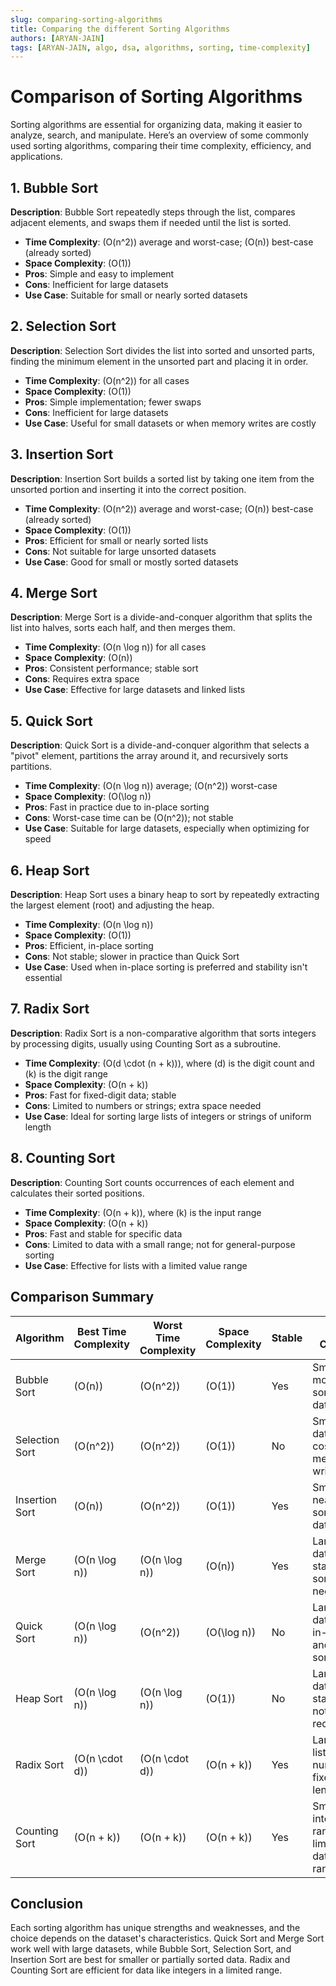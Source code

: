 ```yaml
---
slug: comparing-sorting-algorithms
title: Comparing the different Sorting Algorithms
authors: [ARYAN-JAIN]
tags: [ARYAN-JAIN, algo, dsa, algorithms, sorting, time-complexity]
---
```


# Comparison of Sorting Algorithms

Sorting algorithms are essential for organizing data, making it easier to analyze, search, and manipulate. Here’s an overview of some commonly used sorting algorithms, comparing their time complexity, efficiency, and applications.

## 1. Bubble Sort
**Description**: Bubble Sort repeatedly steps through the list, compares adjacent elements, and swaps them if needed until the list is sorted.

- **Time Complexity**: \(O(n^2)\) average and worst-case; \(O(n)\) best-case (already sorted)
- **Space Complexity**: \(O(1)\)
- **Pros**: Simple and easy to implement
- **Cons**: Inefficient for large datasets
- **Use Case**: Suitable for small or nearly sorted datasets

## 2. Selection Sort
**Description**: Selection Sort divides the list into sorted and unsorted parts, finding the minimum element in the unsorted part and placing it in order.

- **Time Complexity**: \(O(n^2)\) for all cases
- **Space Complexity**: \(O(1)\)
- **Pros**: Simple implementation; fewer swaps
- **Cons**: Inefficient for large datasets
- **Use Case**: Useful for small datasets or when memory writes are costly

## 3. Insertion Sort
**Description**: Insertion Sort builds a sorted list by taking one item from the unsorted portion and inserting it into the correct position.

- **Time Complexity**: \(O(n^2)\) average and worst-case; \(O(n)\) best-case (already sorted)
- **Space Complexity**: \(O(1)\)
- **Pros**: Efficient for small or nearly sorted lists
- **Cons**: Not suitable for large unsorted datasets
- **Use Case**: Good for small or mostly sorted datasets

## 4. Merge Sort
**Description**: Merge Sort is a divide-and-conquer algorithm that splits the list into halves, sorts each half, and then merges them.

- **Time Complexity**: \(O(n \log n)\) for all cases
- **Space Complexity**: \(O(n)\)
- **Pros**: Consistent performance; stable sort
- **Cons**: Requires extra space
- **Use Case**: Effective for large datasets and linked lists

## 5. Quick Sort
**Description**: Quick Sort is a divide-and-conquer algorithm that selects a "pivot" element, partitions the array around it, and recursively sorts partitions.

- **Time Complexity**: \(O(n \log n)\) average; \(O(n^2)\) worst-case
- **Space Complexity**: \(O(\log n)\)
- **Pros**: Fast in practice due to in-place sorting
- **Cons**: Worst-case time can be \(O(n^2)\); not stable
- **Use Case**: Suitable for large datasets, especially when optimizing for speed

## 6. Heap Sort
**Description**: Heap Sort uses a binary heap to sort by repeatedly extracting the largest element (root) and adjusting the heap.

- **Time Complexity**: \(O(n \log n)\)
- **Space Complexity**: \(O(1)\)
- **Pros**: Efficient, in-place sorting
- **Cons**: Not stable; slower in practice than Quick Sort
- **Use Case**: Used when in-place sorting is preferred and stability isn't essential

## 7. Radix Sort
**Description**: Radix Sort is a non-comparative algorithm that sorts integers by processing digits, usually using Counting Sort as a subroutine.

- **Time Complexity**: \(O(d \cdot (n + k))\), where \(d\) is the digit count and \(k\) is the digit range
- **Space Complexity**: \(O(n + k)\)
- **Pros**: Fast for fixed-digit data; stable
- **Cons**: Limited to numbers or strings; extra space needed
- **Use Case**: Ideal for sorting large lists of integers or strings of uniform length

## 8. Counting Sort
**Description**: Counting Sort counts occurrences of each element and calculates their sorted positions.

- **Time Complexity**: \(O(n + k)\), where \(k\) is the input range
- **Space Complexity**: \(O(n + k)\)
- **Pros**: Fast and stable for specific data
- **Cons**: Limited to data with a small range; not for general-purpose sorting
- **Use Case**: Effective for lists with a limited value range

## Comparison Summary

| Algorithm       | Best Time Complexity | Worst Time Complexity | Space Complexity | Stable | Use Cases                               |
|-----------------|----------------------|------------------------|------------------|--------|-----------------------------------------|
| Bubble Sort     | \(O(n)\)             | \(O(n^2)\)            | \(O(1)\)         | Yes    | Small or mostly sorted datasets         |
| Selection Sort  | \(O(n^2)\)           | \(O(n^2)\)            | \(O(1)\)         | No     | Small datasets, costly memory writes    |
| Insertion Sort  | \(O(n)\)             | \(O(n^2)\)            | \(O(1)\)         | Yes    | Small or nearly sorted datasets         |
| Merge Sort      | \(O(n \log n)\)      | \(O(n \log n)\)       | \(O(n)\)         | Yes    | Large datasets, stable sorting needed   |
| Quick Sort      | \(O(n \log n)\)      | \(O(n^2)\)            | \(O(\log n)\)    | No     | Large datasets, in-place and fast sort  |
| Heap Sort       | \(O(n \log n)\)      | \(O(n \log n)\)       | \(O(1)\)         | No     | Large datasets, stability not required  |
| Radix Sort      | \(O(n \cdot d)\)     | \(O(n \cdot d)\)      | \(O(n + k)\)     | Yes    | Large lists of numbers, fixed-length    |
| Counting Sort   | \(O(n + k)\)         | \(O(n + k)\)          | \(O(n + k)\)     | Yes    | Small integer range, limited data range |

## Conclusion
Each sorting algorithm has unique strengths and weaknesses, and the choice depends on the dataset's characteristics. Quick Sort and Merge Sort work well with large datasets, while Bubble Sort, Selection Sort, and Insertion Sort are best for smaller or partially sorted data. Radix and Counting Sort are efficient for data like integers in a limited range.
